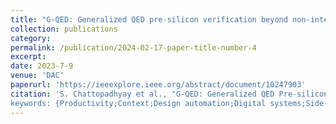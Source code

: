 ```yaml
---
title: "G-QED: Generalized QED pre-silicon verification beyond non-interfering hardware accelerators"
collection: publications
category: 
permalink: /publication/2024-02-17-paper-title-number-4
excerpt:
date: 2023-7-9
venue: 'DAC'
paperurl: 'https://ieeexplore.ieee.org/abstract/document/10247903'
citation: 'S. Chattopadhyay et al., "G-QED: Generalized QED Pre-silicon Verification beyond Non-Interfering Hardware Accelerators," 2023 60th ACM/IEEE Design Automation Conference (DAC), San Francisco, CA, USA, 2023, pp. 1-6, doi: 10.1109/DAC56929.2023.10247903.
keywords: {Productivity;Context;Design automation;Digital systems;Side-channel attacks;Energy efficiency;Timing;QED;Quick Error Detection;Accelerators;Processors;Functional consistency},'
---
```

